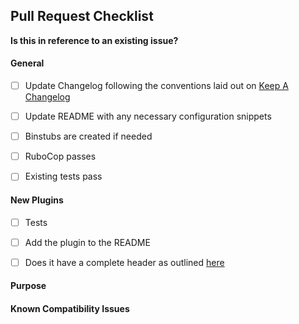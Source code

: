 ## Pull Request Checklist

**Is this in reference to an existing issue?**

#### General

- [ ] Update Changelog following the conventions laid out on [Keep A Changelog](http://keepachangelog.com/)

- [ ] Update README with any necessary configuration snippets

- [ ] Binstubs are created if needed

- [ ] RuboCop passes

- [ ] Existing tests pass 

#### New Plugins

- [ ] Tests

- [ ] Add the plugin to the README

- [ ] Does it have a complete header as outlined [here](http://sensu-plugins.io/docs/developer_guidelines.html#coding-style)

#### Purpose

#### Known Compatibility Issues

